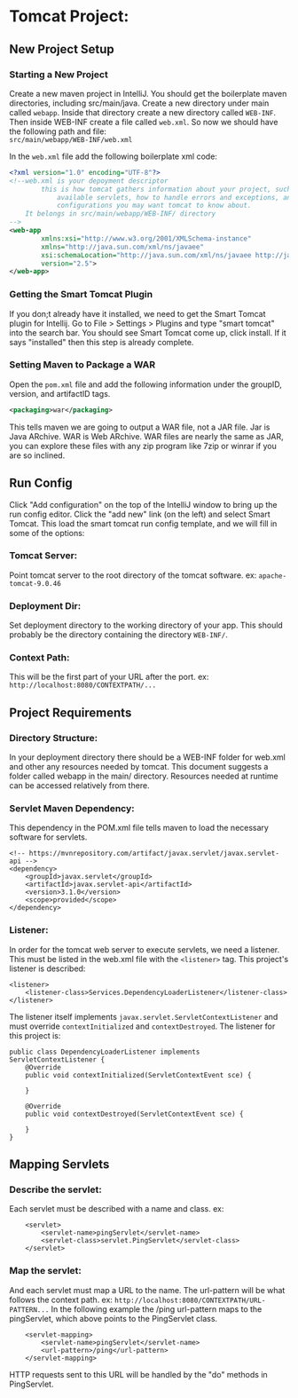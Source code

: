 # Tomcat Project:
## New Project Setup
### Starting a New Project
Create a new maven project in IntelliJ. You should get the boilerplate maven directories, including src/main/java. Create a new directory under main called `webapp`. Inside that directory create a new directory called `WEB-INF`. Then inside WEB-INF create a file called `web.xml`. So now we should have the following path and file:  
`src/main/webapp/WEB-INF/web.xml`
  
In the `web.xml` file add the following boilerplate xml code:
```xml
<?xml version="1.0" encoding="UTF-8"?>
<!--web.xml is your depoyment descriptor
        this is how tomcat gathers information about your project, such as welcome files,
            available servlets, how to handle errors and exceptions, and other various
            configurations you may want tomcat to know about.
    It belongs in src/main/webapp/WEB-INF/ directory
-->
<web-app
        xmlns:xsi="http://www.w3.org/2001/XMLSchema-instance"
        xmlns="http://java.sun.com/xml/ns/javaee"
        xsi:schemaLocation="http://java.sun.com/xml/ns/javaee http://java.sun.com/xml/ns/javaee/web-app_2_5.xsd"
        version="2.5">
</web-app>
```
### Getting the Smart Tomcat Plugin
If you don;t already have it installed, we need to get the Smart Tomcat plugin for Intellij. Go to File > Settings > Plugins and type "smart tomcat" into the search bar. You should see Smart Tomcat come up, click install. If it says "installed" then this step is already complete.

### Setting Maven to Package a WAR
Open the `pom.xml` file and add the following information under the groupID, version, and artifactID tags.
```xml
<packaging>war</packaging>
```
This tells maven we are going to output a WAR file, not a JAR file. Jar is Java ARchive. WAR is Web ARchive. WAR files are nearly the same as JAR, you can explore these files with any zip program like 7zip or winrar if you are so inclined.

## Run Config
Click "Add configuration" on the top of the IntelliJ window to bring up the run config editor. Click the "add new" link (on the left) and select Smart Tomcat. This load the smart tomcat run config template, and we will fill in some of the options:

### Tomcat Server:
Point tomcat server to the root directory of the tomcat software. ex: 
`apache-tomcat-9.0.46`
### Deployment Dir:
Set deployment directory to the working directory of your app. This should probably 
be the directory containing the directory `WEB-INF/`.
### Context Path:
This will be the first part of your URL after the port. ex: 
`http://localhost:8080/CONTEXTPATH/...`

## Project Requirements
### Directory Structure:
In your deployment directory there should be a WEB-INF folder for web.xml and other any 
resources needed by tomcat. This document suggests a folder called webapp 
in the main/ directory. Resources needed at runtime can be accessed relatively from there. 


### Servlet Maven Dependency:
This dependency in the POM.xml file tells maven to load the necessary software for servlets.
```
<!-- https://mvnrepository.com/artifact/javax.servlet/javax.servlet-api -->
<dependency>
    <groupId>javax.servlet</groupId>
    <artifactId>javax.servlet-api</artifactId>
    <version>3.1.0</version>
    <scope>provided</scope>
</dependency>
```


### Listener:
In order for the tomcat web server to execute servlets, we need a listener. 
This must be listed in the web.xml file with the `<listener>` tag. 
This project's listener is described:
```
<listener>
    <listener-class>Services.DependencyLoaderListener</listener-class>
</listener>
```

The listener itself implements `javax.servlet.ServletContextListener` and must 
override `contextInitialized` and `contextDestroyed`.
The listener for this project is:
```
public class DependencyLoaderListener implements ServletContextListener {
    @Override
    public void contextInitialized(ServletContextEvent sce) {

    }

    @Override
    public void contextDestroyed(ServletContextEvent sce) {

    }
}
```

## Mapping Servlets
### Describe the servlet:
Each servlet must be described with a name and class. ex: 
```
    <servlet>
        <servlet-name>pingServlet</servlet-name>
        <servlet-class>servlet.PingServlet</servlet-class>
    </servlet>
```

### Map the servlet:
And each servlet must map a URL to the name. The url-pattern will be what follows 
the context path. ex: `http://localhost:8080/CONTEXTPATH/URL-PATTERN...`
In the following example the /ping url-pattern maps to the pingServlet, which above 
points to the PingServlet class. 
```
    <servlet-mapping>
        <servlet-name>pingServlet</servlet-name>
        <url-pattern>/ping</url-pattern>
    </servlet-mapping>
```
HTTP requests sent to this URL will be handled by the "do" methods in PingServlet.  

